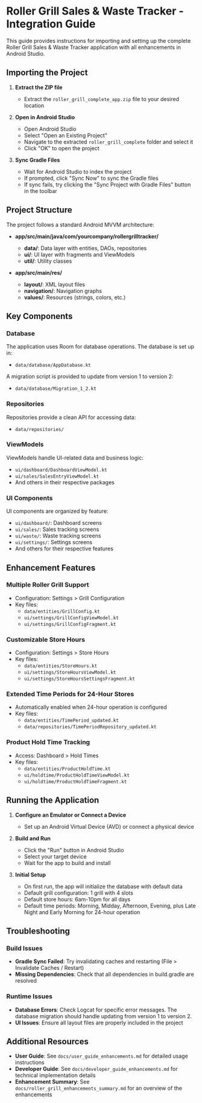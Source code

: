 # Roller Grill Sales & Waste Tracker - Integration Guide

This guide provides instructions for importing and setting up the complete Roller Grill Sales & Waste Tracker application with all enhancements in Android Studio.

## Importing the Project

1. **Extract the ZIP file**
   - Extract the `roller_grill_complete_app.zip` file to your desired location

2. **Open in Android Studio**
   - Open Android Studio
   - Select "Open an Existing Project"
   - Navigate to the extracted `roller_grill_complete` folder and select it
   - Click "OK" to open the project

3. **Sync Gradle Files**
   - Wait for Android Studio to index the project
   - If prompted, click "Sync Now" to sync the Gradle files
   - If sync fails, try clicking the "Sync Project with Gradle Files" button in the toolbar

## Project Structure

The project follows a standard Android MVVM architecture:

- **app/src/main/java/com/yourcompany/rollergrilltracker/**
  - **data/**: Data layer with entities, DAOs, repositories
  - **ui/**: UI layer with fragments and ViewModels
  - **util/**: Utility classes

- **app/src/main/res/**
  - **layout/**: XML layout files
  - **navigation/**: Navigation graphs
  - **values/**: Resources (strings, colors, etc.)

## Key Components

### Database

The application uses Room for database operations. The database is set up in:
- `data/database/AppDatabase.kt`

A migration script is provided to update from version 1 to version 2:
- `data/database/Migration_1_2.kt`

### Repositories

Repositories provide a clean API for accessing data:
- `data/repositories/`

### ViewModels

ViewModels handle UI-related data and business logic:
- `ui/dashboard/DashboardViewModel.kt`
- `ui/sales/SalesEntryViewModel.kt`
- And others in their respective packages

### UI Components

UI components are organized by feature:
- `ui/dashboard/`: Dashboard screens
- `ui/sales/`: Sales tracking screens
- `ui/waste/`: Waste tracking screens
- `ui/settings/`: Settings screens
- And others for their respective features

## Enhancement Features

### Multiple Roller Grill Support

- Configuration: Settings > Grill Configuration
- Key files:
  - `data/entities/GrillConfig.kt`
  - `ui/settings/GrillConfigViewModel.kt`
  - `ui/settings/GrillConfigFragment.kt`

### Customizable Store Hours

- Configuration: Settings > Store Hours
- Key files:
  - `data/entities/StoreHours.kt`
  - `ui/settings/StoreHoursViewModel.kt`
  - `ui/settings/StoreHoursSettingsFragment.kt`

### Extended Time Periods for 24-Hour Stores

- Automatically enabled when 24-hour operation is configured
- Key files:
  - `data/entities/TimePeriod_updated.kt`
  - `data/repositories/TimePeriodRepository_updated.kt`

### Product Hold Time Tracking

- Access: Dashboard > Hold Times
- Key files:
  - `data/entities/ProductHoldTime.kt`
  - `ui/holdtime/ProductHoldTimeViewModel.kt`
  - `ui/holdtime/ProductHoldTimeFragment.kt`

## Running the Application

1. **Configure an Emulator or Connect a Device**
   - Set up an Android Virtual Device (AVD) or connect a physical device

2. **Build and Run**
   - Click the "Run" button in Android Studio
   - Select your target device
   - Wait for the app to build and install

3. **Initial Setup**
   - On first run, the app will initialize the database with default data
   - Default grill configuration: 1 grill with 4 slots
   - Default store hours: 6am-10pm for all days
   - Default time periods: Morning, Midday, Afternoon, Evening, plus Late Night and Early Morning for 24-hour operation

## Troubleshooting

### Build Issues

- **Gradle Sync Failed**: Try invalidating caches and restarting (File > Invalidate Caches / Restart)
- **Missing Dependencies**: Check that all dependencies in build.gradle are resolved

### Runtime Issues

- **Database Errors**: Check Logcat for specific error messages. The database migration should handle updating from version 1 to version 2.
- **UI Issues**: Ensure all layout files are properly included in the project

## Additional Resources

- **User Guide**: See `docs/user_guide_enhancements.md` for detailed usage instructions
- **Developer Guide**: See `docs/developer_guide_enhancements.md` for technical implementation details
- **Enhancement Summary**: See `docs/roller_grill_enhancements_summary.md` for an overview of the enhancements